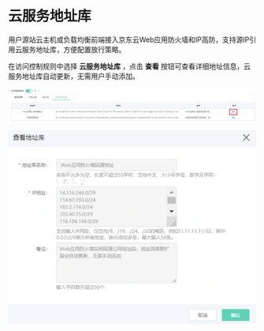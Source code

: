 # 云服务地址库

用户源站云主机或负载均衡前端接入京东云Web应用防火墙和IP高防，支持源IP引用云服务地址库，方便配置放行策略。

在访问控制规则中选择 **云服务地址库** ，点击 **查看** 按钮可查看详细地址信息，云服务地址库自动更新，无需用户手动添加。

![image](../../../../../image/Anti-DDoS-Protection-Package/cloudlist01.png)

![image](../../../../../image/Anti-DDoS-Protection-Package/cloudlist02.png)
